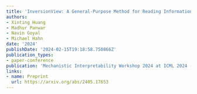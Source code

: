 ```yaml
---
title: 'InversionView: A General-Purpose Method for Reading Information from Neural Activations'
authors:
- Xinting Huang
- Madhur Panwar
- Navin Goyal
- Michael Hahn
date: '2024'
publishDate: '2024-02-15T19:18:58.750866Z'
publication_types:
- paper-conference
publication: 'Mechanistic Interpretability Workshop 2024 at ICML 2024 (oral) **Awarded Second Place Prize**'
links:
- name: Preprint
  url: https://arxiv.org/abs/2405.17653
---
```

